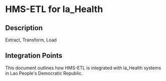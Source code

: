 # HMS-ETL for la_Health

## Description

Extract, Transform, Load

## Integration Points

This document outlines how HMS-ETL is integrated with la_Health systems in Lao People's Democratic Republic.
